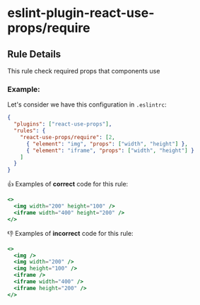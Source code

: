 # eslint-plugin-react-use-props/require

## Rule Details

This rule check required props that components use

### Example:
Let's consider we have this configuration in `.eslintrc`:

```json
{
  "plugins": ["react-use-props"],
  "rules": {
    "react-use-props/require": [2,
      { "element": "img", "props": ["width", "height"] },
      { "element": "iframe", "props": ["width", "height"] }
    ]
  }
}
```

:+1: Examples of **correct** code for this rule:

```jsx
<>
  <img width="200" height="100" />
  <iframe width="400" height="200" />
</>
```

:-1: Examples of **incorrect** code for this rule:

```jsx
<>
  <img />
  <img width="200" />
  <img height="100" />
  <iframe />
  <iframe width="400" />
  <iframe height="200" />
</>
```
